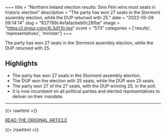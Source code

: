 +++
title = "Northern Ireland election results: Sinn Féin wins most seats in historic election"
description = "The party has won 27 seats in the Stormont assembly election, while the DUP returned with 25."
date = "2022-05-08 09:14:14"
slug = "627789c4e1afacbeb0c28fbe"
image = "https://i.imgur.com/4L3dYXr.jpg"
score = "573"
categories = ['results', 'representatives', 'minister']
+++

The party has won 27 seats in the Stormont assembly election, while the DUP returned with 25.

## Highlights

- The party has won 27 seats in the Stormont assembly election.
- The DUP won the election with 25 seats, while the DUP won 25 seats.
- The party won 27 of the 27 seats, with the DUP winning 25, in the poll.
- It is now incumbent on all political parties and elected representatives to deliver on their mandate.

---

{{< rawhtml >}}
  <p class="article-category">
    <a target="_blank" href="https://www.bbc.com/news/uk-northern-ireland-61355419">READ THE ORIGINAL ARTICLE</a>
  </p>
{{< /rawhtml >}}
